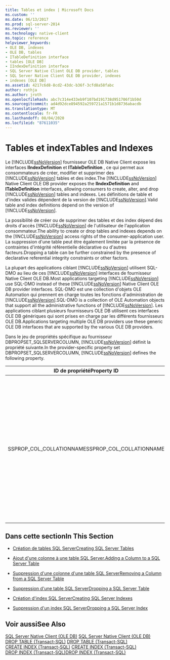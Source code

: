 ```yaml
---
title: Tables et index | Microsoft Docs
ms.custom: ''
ms.date: 06/13/2017
ms.prod: sql-server-2014
ms.reviewer: ''
ms.technology: native-client
ms.topic: reference
helpviewer_keywords:
- OLE DB, indexes
- OLE DB, tables
- ITableDefinition interface
- tables [OLE DB]
- IIndexDefinition interface
- SQL Server Native Client OLE DB provider, tables
- SQL Server Native Client OLE DB provider, indexes
- indexes [OLE DB]
ms.assetid: 4217c6d8-8cd2-43dc-b36f-3cfd8a58fabc
author: rothja
ms.author: jroth
ms.openlocfilehash: abc7c314e433eb9f107bd191738d951706f1b50d
ms.sourcegitcommit: ad4d92dce894592a259721a1571b1d8736abacdb
ms.translationtype: MT
ms.contentlocale: fr-FR
ms.lasthandoff: 08/04/2020
ms.locfileid: "87611035"
---
```

# <a name="tables-and-indexes"></a><span data-ttu-id="d4dae-102">Tables et index</span><span class="sxs-lookup"><span data-stu-id="d4dae-102">Tables and Indexes</span></span>
  <span data-ttu-id="d4dae-103">Le [!INCLUDE[ssNoVersion](../../includes/ssnoversion-md.md)] fournisseur OLE DB Native Client expose les interfaces **IIndexDefinition** et **ITableDefinition** , ce qui permet aux consommateurs de créer, modifier et supprimer des [!INCLUDE[ssNoVersion](../../includes/ssnoversion-md.md)] tables et des index.</span><span class="sxs-lookup"><span data-stu-id="d4dae-103">The [!INCLUDE[ssNoVersion](../../includes/ssnoversion-md.md)] Native Client OLE DB provider exposes the **IIndexDefinition** and **ITableDefinition** interfaces, allowing consumers to create, alter, and drop [!INCLUDE[ssNoVersion](../../includes/ssnoversion-md.md)] tables and indexes.</span></span> <span data-ttu-id="d4dae-104">Les définitions de table et d'index valides dépendent de la version de [!INCLUDE[ssNoVersion](../../includes/ssnoversion-md.md)].</span><span class="sxs-lookup"><span data-stu-id="d4dae-104">Valid table and index definitions depend on the version of [!INCLUDE[ssNoVersion](../../includes/ssnoversion-md.md)].</span></span>  
  
 <span data-ttu-id="d4dae-105">La possibilité de créer ou de supprimer des tables et des index dépend des droits d'accès [!INCLUDE[ssNoVersion](../../includes/ssnoversion-md.md)] de l'utilisateur de l'application consommateur.</span><span class="sxs-lookup"><span data-stu-id="d4dae-105">The ability to create or drop tables and indexes depends on the [!INCLUDE[ssNoVersion](../../includes/ssnoversion-md.md)] access rights of the consumer-application user.</span></span> <span data-ttu-id="d4dae-106">La suppression d'une table peut être également limitée par la présence de contraintes d'intégrité référentielle déclarative ou d'autres facteurs.</span><span class="sxs-lookup"><span data-stu-id="d4dae-106">Dropping a table can be further constrained by the presence of declarative referential integrity constraints or other factors.</span></span>  
  
 <span data-ttu-id="d4dae-107">La plupart des applications ciblant [!INCLUDE[ssNoVersion](../../includes/ssnoversion-md.md)] utilisent SQL-DMO au lieu de ces [!INCLUDE[ssNoVersion](../../includes/ssnoversion-md.md)] interfaces de fournisseur Native Client OLE DB.</span><span class="sxs-lookup"><span data-stu-id="d4dae-107">Most applications targeting [!INCLUDE[ssNoVersion](../../includes/ssnoversion-md.md)] use SQL-DMO instead of these [!INCLUDE[ssNoVersion](../../includes/ssnoversion-md.md)] Native Client OLE DB provider interfaces.</span></span> <span data-ttu-id="d4dae-108">SQL-DMO est une collection d'objets OLE Automation qui prennent en charge toutes les fonctions d'administration de [!INCLUDE[ssNoVersion](../../includes/ssnoversion-md.md)].</span><span class="sxs-lookup"><span data-stu-id="d4dae-108">SQL-DMO is a collection of OLE Automation objects that support all the administrative functions of [!INCLUDE[ssNoVersion](../../includes/ssnoversion-md.md)].</span></span> <span data-ttu-id="d4dae-109">Les applications ciblant plusieurs fournisseurs OLE DB utilisent ces interfaces OLE DB génériques qui sont prises en charge par les différents fournisseurs OLE DB.</span><span class="sxs-lookup"><span data-stu-id="d4dae-109">Applications targeting multiple OLE DB providers use these generic OLE DB interfaces that are supported by the various OLE DB providers.</span></span>  
  
 <span data-ttu-id="d4dae-110">Dans le jeu de propriétés spécifique au fournisseur DBPROPSET_SQLSERVERCOLUMN, [!INCLUDE[ssNoVersion](../../includes/ssnoversion-md.md)] définit la propriété suivante.</span><span class="sxs-lookup"><span data-stu-id="d4dae-110">In the provider-specific property set DBPROPSET_SQLSERVERCOLUMN, [!INCLUDE[ssNoVersion](../../includes/ssnoversion-md.md)] defines the following property.</span></span>  
  
|<span data-ttu-id="d4dae-111">ID de propriété</span><span class="sxs-lookup"><span data-stu-id="d4dae-111">Property ID</span></span>|<span data-ttu-id="d4dae-112">Description</span><span class="sxs-lookup"><span data-stu-id="d4dae-112">Description</span></span>|  
|-----------------|-----------------|  
|<span data-ttu-id="d4dae-113">SSPROP_COL_COLLATIONNAME</span><span class="sxs-lookup"><span data-stu-id="d4dae-113">SSPROP_COL_COLLATIONNAME</span></span>|<span data-ttu-id="d4dae-114">Tapez : VT_BSTR</span><span class="sxs-lookup"><span data-stu-id="d4dae-114">Type: VT_BSTR</span></span><br /><br /> <span data-ttu-id="d4dae-115">L/E (Lecture/Écriture) : écriture</span><span class="sxs-lookup"><span data-stu-id="d4dae-115">R/W: Write</span></span><br /><br /> <span data-ttu-id="d4dae-116">Valeur par défaut : Null</span><span class="sxs-lookup"><span data-stu-id="d4dae-116">Default: Null</span></span><br /><br /> <span data-ttu-id="d4dae-117">Description : cette propriété est utilisée uniquement dans **ITableDefinition**.</span><span class="sxs-lookup"><span data-stu-id="d4dae-117">Description: This property is used only in **ITableDefinition**.</span></span> <span data-ttu-id="d4dae-118">La chaîne spécifiée dans cette propriété est utilisée lors de la création d’une instruction [CREATE TABLE](/sql/t-sql/statements/create-table-transact-sql).</span><span class="sxs-lookup"><span data-stu-id="d4dae-118">The string specified in this property is used when creating a [CREATE TABLE](/sql/t-sql/statements/create-table-transact-sql)</span></span><br /><br /> <span data-ttu-id="d4dae-119">.</span><span class="sxs-lookup"><span data-stu-id="d4dae-119">statement.</span></span>|  
  
## <a name="in-this-section"></a><span data-ttu-id="d4dae-120">Dans cette section</span><span class="sxs-lookup"><span data-stu-id="d4dae-120">In This Section</span></span>  
  
-   [<span data-ttu-id="d4dae-121">Création de tables SQL Server</span><span class="sxs-lookup"><span data-stu-id="d4dae-121">Creating SQL Server Tables</span></span>](../../relational-databases/native-client-ole-db-tables-indexes/creating-sql-server-tables.md)  
  
-   [<span data-ttu-id="d4dae-122">Ajout d'une colonne à une table SQL Server.</span><span class="sxs-lookup"><span data-stu-id="d4dae-122">Adding a Column to a SQL Server Table</span></span>](../../relational-databases/native-client-ole-db-tables-indexes/adding-a-column-to-a-sql-server-table.md)  
  
-   [<span data-ttu-id="d4dae-123">Suppression d'une colonne d'une table SQL Server</span><span class="sxs-lookup"><span data-stu-id="d4dae-123">Removing a Column from a SQL Server Table</span></span>](../../relational-databases/native-client-ole-db-tables-indexes/removing-a-column-from-a-sql-server-table.md)  
  
-   [<span data-ttu-id="d4dae-124">Suppression d'une table SQL Server</span><span class="sxs-lookup"><span data-stu-id="d4dae-124">Dropping a SQL Server Table</span></span>](../../relational-databases/native-client-ole-db-tables-indexes/dropping-a-sql-server-table.md)  
  
-   [<span data-ttu-id="d4dae-125">Création d'index SQL Server</span><span class="sxs-lookup"><span data-stu-id="d4dae-125">Creating SQL Server Indexes</span></span>](../../relational-databases/indexes/indexes.md)  
  
-   [<span data-ttu-id="d4dae-126">Suppression d'un index SQL Server</span><span class="sxs-lookup"><span data-stu-id="d4dae-126">Dropping a SQL Server Index</span></span>](../../relational-databases/native-client-ole-db-tables-indexes/dropping-a-sql-server-index.md)  
  
## <a name="see-also"></a><span data-ttu-id="d4dae-127">Voir aussi</span><span class="sxs-lookup"><span data-stu-id="d4dae-127">See Also</span></span>  
 <span data-ttu-id="d4dae-128">[SQL Server Native Client &#40;OLE DB&#41;](../../relational-databases/native-client/ole-db/sql-server-native-client-ole-db.md) </span><span class="sxs-lookup"><span data-stu-id="d4dae-128">[SQL Server Native Client &#40;OLE DB&#41;](../../relational-databases/native-client/ole-db/sql-server-native-client-ole-db.md) </span></span>  
 <span data-ttu-id="d4dae-129">[DROP TABLE &#40;Transact-SQL&#41;](/sql/t-sql/statements/drop-table-transact-sql) </span><span class="sxs-lookup"><span data-stu-id="d4dae-129">[DROP TABLE &#40;Transact-SQL&#41;](/sql/t-sql/statements/drop-table-transact-sql) </span></span>  
 <span data-ttu-id="d4dae-130">[CREATE INDEX &#40;Transact-SQL&#41;](/sql/t-sql/statements/create-index-transact-sql) </span><span class="sxs-lookup"><span data-stu-id="d4dae-130">[CREATE INDEX &#40;Transact-SQL&#41;](/sql/t-sql/statements/create-index-transact-sql) </span></span>  
 [<span data-ttu-id="d4dae-131">DROP INDEX &#40;Transact-SQL&#41;</span><span class="sxs-lookup"><span data-stu-id="d4dae-131">DROP INDEX &#40;Transact-SQL&#41;</span></span>](/sql/t-sql/statements/drop-index-transact-sql)  
  
  
